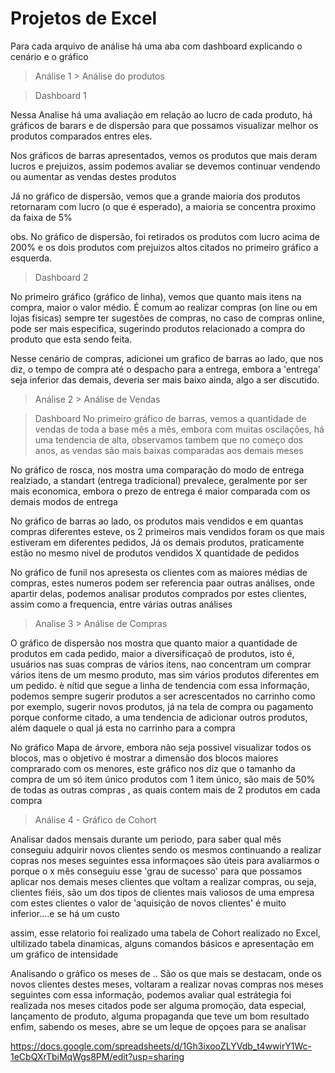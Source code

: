 
# Projetos de Excel

Para cada arquivo de análise há uma aba com dashboard explicando o cenário e o gráfico




> Análise 1 > Análise do produtos 

> Dashboard 1

Nessa Analise há uma avaliação em relação ao lucro de cada produto, há gráficos de barars e de dispersão para que possamos visualizar melhor os produtos comparados entres eles.

Nos gráficos de barras apresentados, vemos os produtos que mais deram lucros e prejuizos, assim podemos avaliar se devemos continuar vendendo ou aumentar as vendas destes produtos

Já no gráfico de dispersão, vemos que a grande maioria dos produtos retornaram com lucro (o que é esperado), a maioria se concentra proximo da faixa de 5%

obs. No gráfico de dispersão, foi retirados os produtos com lucro acima de 200% e os dois produtos com prejuizos altos citados no primeiro gráfico a esquerda.

> Dashboard 2

No primeiro gráfico (gráfico de linha), vemos que quanto mais itens na compra, maior o valor médio. É comum ao realizar compras (on line ou em lojas fisicas) sempre ter sugestões de compras, no caso de compras online, pode ser mais especifica, sugerindo produtos relacionado a compra do produto que esta sendo feita.

Nesse cenário de compras, adicionei um grafico de barras ao lado, que nos diz, o tempo de compra até o despacho para a entrega, embora a 'entrega' seja inferior das demais, deveria ser mais baixo ainda, algo a ser discutido.





> Análise 2 > Análise de Vendas

> Dashboard 
No primeiro gráfico de barras, vemos a quantidade de vendas de toda a base mês a mês,   embora com muitas oscilações, há uma tendencia de alta, observamos tambem que no começo dos anos, as vendas são mais baixas comparadas aos demais meses

No gráfico de rosca, nos mostra uma comparação do modo de entrega realziado, a standart (entrega tradicional) prevalece, geralmente por ser mais economica, embora o prezo de entrega é maior comparada com os demais modos de entrega

No gráfico de barras ao lado, os produtos mais vendidos e em quantas compras diferentes esteve,  os 2 primeiros mais vendidos foram os que mais estiveram em diferentes pedidos, Já os demais produtos, praticamente estão no mesmo nivel de produtos vendidos X quantidade de pedidos

No gráfico de funil nos apresesta os clientes com as maiores médias de compras, estes numeros podem ser referencia paar outras análises, onde apartir delas, podemos analisar produtos comprados por estes clientes, assim como a frequencia, entre várias outras análises






> Analise 3 > Análise de Compras

O gráfico de dispersão nos mostra que quanto maior a quantidade de produtos em cada  pedido, maior a diversificaçaõ de produtos, isto é, usuários nas suas compras de vários itens, nao concentram um comprar vários itens de um mesmo produto, mas sim vários produtos diferentes em um pedido. è nítid que segue a linha de tendencia
com essa informação, podemos sempre sugerir produtos a ser acrescentados no carrinho
como por exemplo, sugerir novos produtos, já na tela de compra ou pagamento
porque conforme citado, a uma tendencia de adicionar outros produtos, além daquele o qual já esta no carrinho para a compra


No gráfico Mapa de árvore, embora não seja possivel visualizar todos os blocos, mas o objetivo é mostrar a dimensão dos blocos maiores comprarado com os menores, este gráfico nos diz que o tamanho da compra de um só item único produtos com 1 item único, são mais de 50% de todas as outras compras , as quais contem mais de 2 produtos em cada compra


> Análise 4 - Gráfico de Cohort

Analisar dados mensais durante um periodo, para saber qual mês conseguiu adquirir novos clientes sendo os mesmos continuando a realizar copras nos meses seguintes
essa informaçoes são úteis para avaliarmos o porque o x mês conseguiu esse 'grau de sucesso' para que possamos aplicar nos demais meses clientes que voltam a realizar compras, ou seja, clientes fiéis, são um dos tipos de clientes mais valiosos de uma empresa com estes clientes o valor de 'aquisição de novos clientes' é muito inferior....e se há um custo

assim, esse relatorio foi realizado uma tabela de Cohort realizado no Excel, ultilizado tabela dinamicas, alguns comandos básicos e apresentação em um gráfico de intensidade

Analisando o gráfico os meses de .. São os que mais se destacam, onde os novos clientes destes meses, voltaram a realizar novas compras nos meses seguintes com essa informação, podemos avaliar qual estrátegia foi realizada nos meses citados pode ser alguma promoção, data especial, lançamento de produto, alguma propaganda que teve um bom resultado enfim, sabendo os meses, abre se um leque de opçoes para se analisar


https://docs.google.com/spreadsheets/d/1Gh3ixooZLYVdb_t4wwirY1Wc-1eCbQXrTbiMqWgs8PM/edit?usp=sharing





